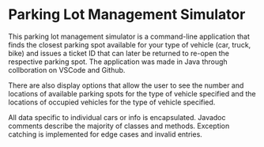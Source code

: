 # Parking Lot Management Simulator

This parking lot management simulator is a command-line application that finds the closest parking spot available for your type of vehicle (car, truck, bike) and issues a ticket ID that can later be returned to re-open the respective parking spot. The application was made in Java through collboration on VSCode and Github.

There are also display options that allow the user to see the number and locations of available parking spots for the type of vehicle specified and the locations of occupied vehicles for the type of vehicle specified.

All data specific to individual cars or info is encapsulated. Javadoc comments describe the majority of classes and methods. Exception catching is implemented for edge cases and invalid entries.
